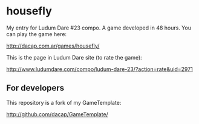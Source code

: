 # housefly

My entry for Ludum Dare #23 compo. A game developed in 48 hours.
You can play the game here:

http://dacap.com.ar/games/housefly/

This is the page in Ludum Dare site (to rate the game):

http://www.ludumdare.com/compo/ludum-dare-23/?action=rate&uid=2971

## For developers

This repository is a fork of my GameTemplate:

http://github.com/dacap/GameTemplate/
